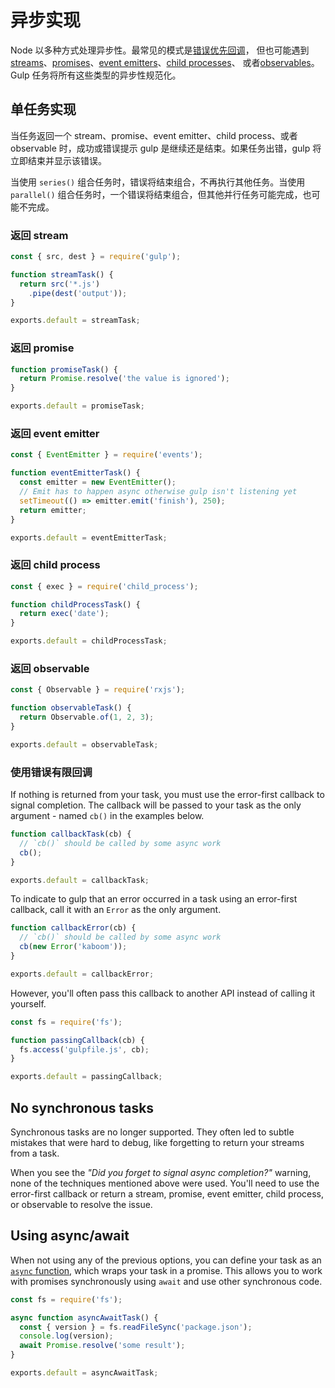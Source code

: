 <!-- front-matter
id: async-completion
title: Async Completion
hide_title: true
sidebar_label: Async Completion
-->

# 异步实现

Node 以多种方式处理异步性。最常见的模式是[错误优先回调][node-api-error-first-callbacks]，
但也可能遇到 [streams][stream-docs]、[promises][promise-docs]、[event emitters][event-emitter-docs]、[child processes][child-process-docs]、
或者[observables][observable-docs]。Gulp 任务将所有这些类型的异步性规范化。

## 单任务实现

当任务返回一个 stream、promise、event emitter、child process、或者 observable 时，成功或错误提示 gulp 是继续还是结束。如果任务出错，gulp 将立即结束并显示该错误。

当使用 `series()` 组合任务时，错误将结束组合，不再执行其他任务。当使用 `parallel()` 组合任务时，一个错误将结束组合，但其他并行任务可能完成，也可能不完成。

### 返回 stream

```js
const { src, dest } = require('gulp');

function streamTask() {
  return src('*.js')
    .pipe(dest('output'));
}

exports.default = streamTask;
```

### 返回 promise

```js
function promiseTask() {
  return Promise.resolve('the value is ignored');
}

exports.default = promiseTask;
```

### 返回 event emitter

```js
const { EventEmitter } = require('events');

function eventEmitterTask() {
  const emitter = new EventEmitter();
  // Emit has to happen async otherwise gulp isn't listening yet
  setTimeout(() => emitter.emit('finish'), 250);
  return emitter;
}

exports.default = eventEmitterTask;
```

### 返回 child process

```js
const { exec } = require('child_process');

function childProcessTask() {
  return exec('date');
}

exports.default = childProcessTask;
```

### 返回 observable

```js
const { Observable } = require('rxjs');

function observableTask() {
  return Observable.of(1, 2, 3);
}

exports.default = observableTask;
```

### 使用错误有限回调

If nothing is returned from your task, you must use the error-first callback to signal completion. The callback will be passed to your task as the only argument - named `cb()` in the examples below.

```js
function callbackTask(cb) {
  // `cb()` should be called by some async work
  cb();
}

exports.default = callbackTask;
```

To indicate to gulp that an error occurred in a task using an error-first callback, call it with an `Error` as the only argument.

```js
function callbackError(cb) {
  // `cb()` should be called by some async work
  cb(new Error('kaboom'));
}

exports.default = callbackError;
```

However, you'll often pass this callback to another API instead of calling it yourself.

```js
const fs = require('fs');

function passingCallback(cb) {
  fs.access('gulpfile.js', cb);
}

exports.default = passingCallback;
```

## No synchronous tasks

Synchronous tasks are no longer supported. They often led to subtle mistakes that were hard to debug, like forgetting to return your streams from a task.

When you see the _"Did you forget to signal async completion?"_ warning, none of the techniques mentioned above were used. You'll need to use the error-first callback or return a stream, promise, event emitter, child process, or observable to resolve the issue.

## Using async/await

When not using any of the previous options, you can define your task as an [`async` function][async-await-docs], which wraps your task in a promise. This allows you to work with promises synchronously using `await` and use other synchronous code.

```js
const fs = require('fs');

async function asyncAwaitTask() {
  const { version } = fs.readFileSync('package.json');
  console.log(version);
  await Promise.resolve('some result');
}

exports.default = asyncAwaitTask;
```

[node-api-error-first-callbacks]: https://nodejs.org/api/errors.html#errors_error_first_callbacks
[stream-docs]: https://nodejs.org/api/stream.html#stream_stream
[promise-docs]: https://developer.mozilla.org/en-US/docs/Web/JavaScript/Guide/Using_promises
[event-emitter-docs]: https://nodejs.org/api/events.html#events_events
[child-process-docs]: https://nodejs.org/api/child_process.html#child_process_child_process
[observable-docs]: https://github.com/tc39/proposal-observable/blob/master/README.md
[async-await-docs]: https://developers.google.com/web/fundamentals/primers/async-functions
